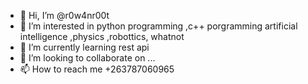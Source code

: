- 👋 Hi, I’m @r0w4nr00t
- 👀 I’m interested in python programming ,c++ porgramming artificial intelligence ,physics ,robottics, whatnot
- 🌱 I’m currently learning rest api
- 💞️ I’m looking to collaborate on ...
- 📫 How to reach me +263787060965

<!---
r0w4nr00t/r0w4nr00t is a ✨ special ✨ repository because its `README.md` (this file) appears on your GitHub profile.
You can click the Preview link to take a look at your changes.
--->

